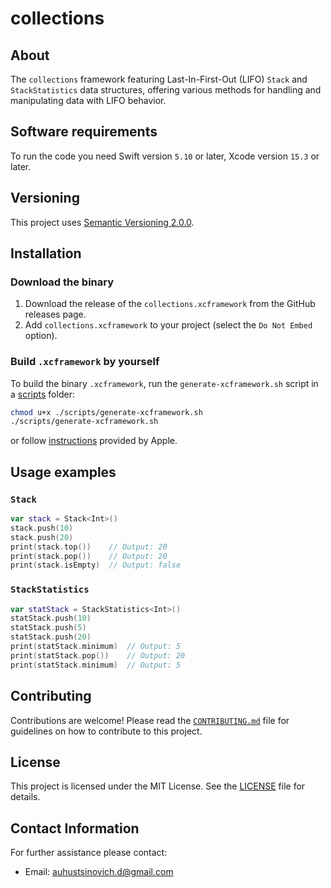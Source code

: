 # collections

## About 

The `collections` framework featuring Last-In-First-Out (LIFO) `Stack` and `StackStatistics` data structures, offering various methods for handling and manipulating data with LIFO behavior.

## Software requirements

To run the code you need Swift version `5.10` or later, Xcode version `15.3` or later.

## Versioning

This project uses [Semantic Versioning 2.0.0](https://semver.org/).

## Installation

### Download the binary

1. Download the release of the `collections.xcframework` from the GitHub releases page.
1. Add `collections.xcframework` to your project (select the `Do Not Embed` option).

### Build `.xcframework` by yourself

To build the binary `.xcframework`, run the `generate-xcframework.sh` script in a [scripts](./scripts/) folder:
```bash
chmod u+x ./scripts/generate-xcframework.sh
./scripts/generate-xcframework.sh
```
or follow [instructions](https://developer.apple.com/documentation/xcode/creating-a-multi-platform-binary-framework-bundle#Create-archives-for-frameworks-or-libraries) provided by Apple.

## Usage examples

### `Stack`

```swift
var stack = Stack<Int>()
stack.push(10)
stack.push(20)
print(stack.top())    // Output: 20
print(stack.pop())    // Output: 20
print(stack.isEmpty)  // Output: false
```

### `StackStatistics`

```swift
var statStack = StackStatistics<Int>()
statStack.push(10)
statStack.push(5)
statStack.push(20)
print(statStack.minimum)  // Output: 5
print(statStack.pop())    // Output: 20
print(statStack.minimum)  // Output: 5
```

## Contributing

Contributions are welcome! Please read the [`CONTRIBUTING.md`](./CONTRIBUTING.md) file for guidelines on how to contribute to this project.

## License

This project is licensed under the MIT License. See the [LICENSE](LICENSE) file for details.

## Contact Information

For further assistance please contact:

- Email: auhustsinovich.d@gmail.com
